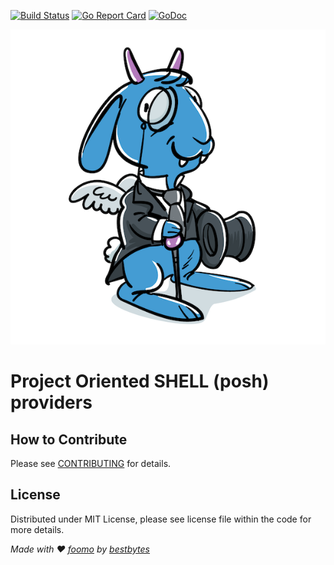 [![Build Status](https://github.com/foomo/posh-providers/actions/workflows/test.yml/badge.svg?branch=main&event=push)](https://github.com/foomo/posh-providers/actions/workflows/test.yml)
[![Go Report Card](https://goreportcard.com/badge/github.com/foomo/posh-providers)](https://goreportcard.com/report/github.com/foomo/posh-providers)
[![GoDoc](https://godoc.org/github.com/foomo/posh-providers?status.svg)](https://godoc.org/github.com/foomo/posh-providers)

<p align="center">
  <img alt="POSH" src=".github/assets/posh.png"/>
</p>

# Project Oriented SHELL (posh) providers

## How to Contribute

Please see [CONTRIBUTING](CONTRIBUTING.md) for details.

## License

Distributed under MIT License, please see license file within the code for more details.

_Made with ♥ [foomo](https://www.foomo.org) by [bestbytes](https://www.bestbytes.com)_
